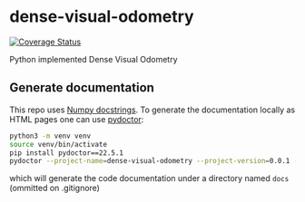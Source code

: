 # dense-visual-odometry
[![Coverage Status](https://coveralls.io/repos/github/pfontana96/dense-visual-odometry/badge.png?branch=main)](https://coveralls.io/github/pfontana96/dense-visual-odometry?branch=main)

Python implemented Dense Visual Odometry

## Generate documentation
This repo uses [Numpy docstrings](https://numpydoc.readthedocs.io/en/latest/format.html). To generate the documentation locally as HTML pages one can use [pydoctor](https://pydoctor.readthedocs.io/en/latest/):

```bash
python3 -m venv venv
source venv/bin/activate
pip install pydoctor==22.5.1
pydoctor --project-name=dense-visual-odometry --project-version=0.0.1 --project-url=https://github.com/pfontana96/dense-visual-odometry --make-html --html-output=docs --project-base-dir="src/dense_visual_odometry/" --docformat=numpy src/dense_visual_odometry/
```
which will generate the code documentation under a directory named `docs` (ommitted on .gitignore)
